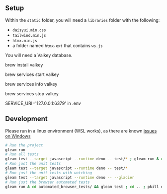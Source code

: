 ## Setup

Within the `static` folder, you will need a `libraries` folder with the
following:

- `daisyui.min.css`
- `tailwind.min.js`
- `htmx.min.js`
- a folder named `htmx-ext` that contains `ws.js`

You will need a Valkey database.

brew install valkey

brew services start valkey

brew services info valkey

brew services stop valkey

SERVICE_URI='127.0.0.1:6379' in .env

## Development

Please run in a linux environment (WSL works), as there are known
[issues on Windows](https://github.com/MystPi/glen/issues/5)

```sh
# Run the project
gleam run
# Run all tests
gleam test --target javascript --runtime deno -- test/* ; gleam run & cd automated_browser_tests/ && gleam test ; cd .. ; pkill deno
# Run just the unit tests
gleam test --target javascript --runtime deno -- test/*
# Run just the unit tests with watching
gleam test --target javascript --runtime deno -- --glacier
# Run just the browser automated tests
gleam run & cd automated_browser_tests/ && gleam test ; cd .. ; pkill deno
```

